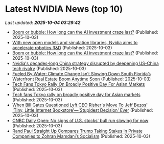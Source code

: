 # Latest NVIDIA News (top 10)
_Last updated: **2025-10-04 03:29:42**_

- [Boom or bubble: How long can the AI investment craze last?](https://biztoc.com/x/cb68380c230daa26) (Published: 2025-10-03)
- [With new open models and simulation libraries, Nvidia aims to accelerate robotics R&D](https://siliconangle.com/2025/10/02/new-open-models-simulation-libraries-nvidia-aims-accelerate-robotics-rd/) (Published: 2025-10-03)
- [Boom or bubble: How long can the AI investment craze last?](https://www.japantimes.co.jp/business/2025/10/03/tech/ai-investment-craze/) (Published: 2025-10-03)
- [Nvidia's decades-long China strategy disrupted by deepening US-China tech rivalry](https://www.digitimes.com/news/a20251003PD210/nvidia-growth-huawei-software-chips.html) (Published: 2025-10-03)
- [Fueled By Water: Climate Change Isn’t Slowing Down South Florida’s Waterfront Real Estate Boom Anytime Soon](https://www.forbes.com/sites/petertaylor/2025/10/02/fueled-by-water-climate-change-isnt-slowing-down-south-floridas-waterfront-real-estate-boom-anytime-soon/) (Published: 2025-10-03)
- [Tech Fans Tokyo Rally On Broadly Positive Day For Asian Markets](https://www.ibtimes.com/tech-fans-tokyo-rally-broadly-positive-day-asian-markets-3785357) (Published: 2025-10-03)
- [Tech fans Tokyo rally on broadly positive day for Asian markets](https://finance.yahoo.com/news/tech-fans-tokyo-rally-broadly-025050120.html) (Published: 2025-10-03)
- [When Bill Gates Questioned Lyft CEO Risher's Move To Jeff Bezos' 'Tiny, Little Internet Bookstore'—'Stupidest Decision' Ever](https://finance.yahoo.com/news/bill-gates-questioned-lyft-ceo-023105112.html) (Published: 2025-10-03)
- [CNBC Daily Open: No signs of U.S. stocks' bull run slowing for now](https://www.cnbc.com/2025/10/03/cnbc-daily-open-no-signs-of-us-stocks-bull-run-slowing-for-now.html) (Published: 2025-10-03)
- [Rand Paul Straight Up Compares Trump Taking Stakes In Private Companies to Zohran Mamdani’s Socialism](https://freerepublic.com/focus/f-news/4344027/posts) (Published: 2025-10-03)

